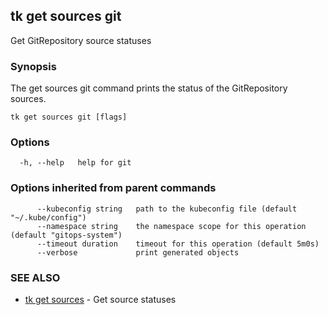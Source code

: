 ## tk get sources git

Get GitRepository source statuses

### Synopsis

The get sources git command prints the status of the GitRepository sources.

```
tk get sources git [flags]
```

### Options

```
  -h, --help   help for git
```

### Options inherited from parent commands

```
      --kubeconfig string   path to the kubeconfig file (default "~/.kube/config")
      --namespace string    the namespace scope for this operation (default "gitops-system")
      --timeout duration    timeout for this operation (default 5m0s)
      --verbose             print generated objects
```

### SEE ALSO

* [tk get sources](tk_get_sources.md)	 - Get source statuses

